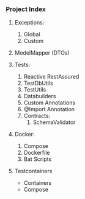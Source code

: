 ### Project Index 

1. Exceptions:
   1. Global
   2. Custom
   

2. ModelMapper (DTOs)
   

3. Tests:
   1. Reactive RestAssured
   2. TestDbUtils
   3. TestUtils 
   4. Databuilders
   5. Custom Annotations
   6. @Import Annotation
   7. Contracts:
      1. SchemaValidator
   

4. Docker:
   1. Compose
   2. Dockerfile
   3. Bat Scripts
   

5. Testcontainers
   * Containers
   * Compose